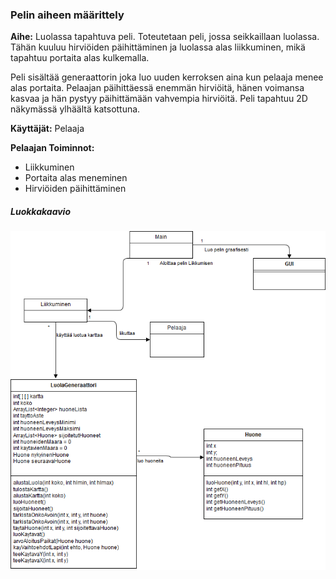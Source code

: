 ### Pelin aiheen määrittely



**Aihe:** Luolassa tapahtuva peli. Toteutetaan peli, jossa seikkaillaan luolassa. Tähän kuuluu hirviöiden päihittäminen ja luolassa alas liikkuminen, mikä tapahtuu portaita alas kulkemalla.



Peli sisältää generaattorin joka luo uuden kerroksen aina kun pelaaja menee alas portaita. Pelaajan päihittäessä enemmän hirviöitä, hänen voimansa kasvaa ja hän pystyy päihittämään vahvempia hirviöitä. Peli tapahtuu 2D näkymässä ylhäältä katsottuna.

**Käyttäjät:** Pelaaja

**Pelaajan Toiminnot:**

- Liikkuminen
- Portaita alas meneminen
- Hirviöiden päihittäminen

##### Luokkakaavio

![Kuva luokkakaaviosta](/dokumentaatio/Luokkakaavio.png
)
